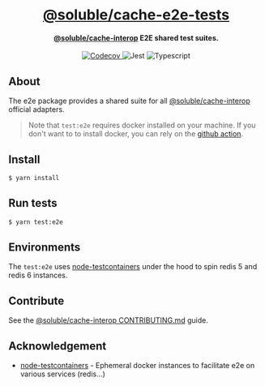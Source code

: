 <div align="center">
  <h1 align="center"><a aria-label="soluble/cache-e2e-tests" href="https://github.com/soluble-io/cache-interop/tree/main/packages/cache-e2e-tests">@soluble/cache-e2e-tests</a></h1>
  <h4 align="center"><a aria-label="soluble/cache-interop" href="https://github.com/soluble-io/cache-interop">@soluble/cache-interop</a> E2E shared test suites.</h4>
</div>
<p align="center">
  <a aria-label="Coverage" href="https://codecov.io/gh/soluble-io/cache-interop">
    <img alt="Codecov" src="https://img.shields.io/codecov/c/github/soluble-io/cache-interop?label=Coverage&logo=codecov&style=for-the-badge&labelColor=000000" />
  </a>
  <img alt="Jest" src="https://img.shields.io/badge/Jest-26.+-brightgreen?logo=jest&style=for-the-badge&labelColor=000000" />
  <img alt="Typescript" src="https://img.shields.io/badge/Typescript-4.+-blue?logo=typescript&style=for-the-badge&labelColor=000000" />
</p>

## About

The e2e package provides a shared suite for all [@soluble/cache-interop](https://github.com/soluble-io/cache-interop)
official adapters.

> Note that `test:e2e` requires docker installed on your machine.
> If you don't want to to install docker, you can rely
> on the [github action](https://github.com/soluble-io/cache-interop/blob/main/.github/workflows/ci.yml).

## Install

```bash
$ yarn install
```

## Run tests

```bash
$ yarn test:e2e
```

## Environments

The `test:e2e` uses [node-testcontainers](https://github.com/testcontainers/testcontainers-node) under the hood to
spin redis 5 and redis 6 instances.

## Contribute

See the [@soluble/cache-interop CONTRIBUTING.md](https://github.com/soluble-io/cache-interop/blob/main/CONTRIBUTING.md) guide.

## Acknowledgement

- [node-testcontainers](https://github.com/testcontainers/testcontainers-node) - Ephemeral docker instances to facilitate e2e on various services (redis...)
